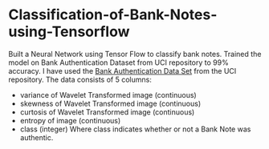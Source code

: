 # Classification-of-Bank-Notes-using-Tensorflow
Built a Neural Network using Tensor Flow to classify bank notes. Trained the model on Bank Authentication Dataset from UCI repository to 99% accuracy.
I have used the [Bank Authentication Data Set](https://archive.ics.uci.edu/ml/datasets/banknote+authentication) from the UCI repository.
The data consists of 5 columns:
* variance of Wavelet Transformed image (continuous)
* skewness of Wavelet Transformed image (continuous)
* curtosis of Wavelet Transformed image (continuous)
* entropy of image (continuous)
* class (integer)
Where class indicates whether or not a Bank Note was authentic.
